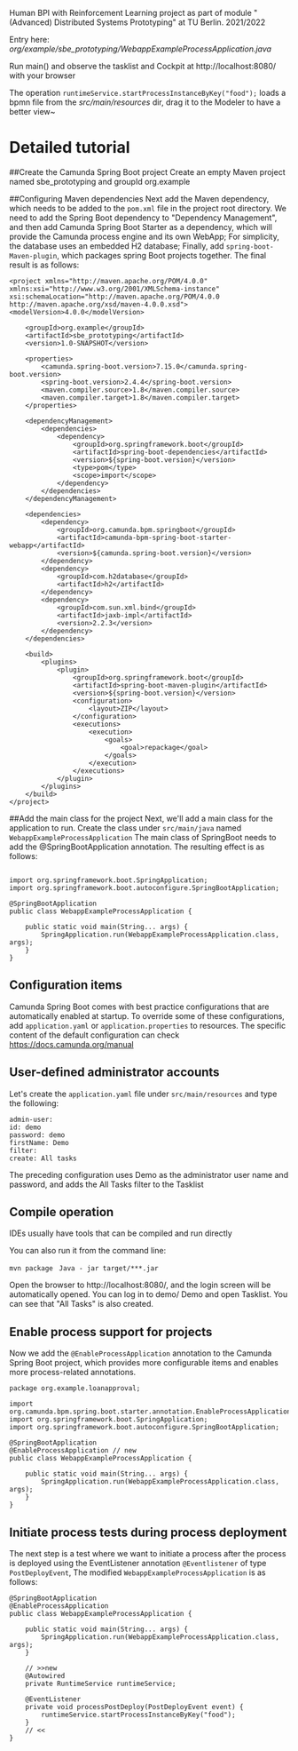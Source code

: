 Human BPI with Reinforcement Learning project as part of module "(Advanced) Distributed Systems Prototyping" at TU Berlin. 2021/2022

Entry here:
_org/example/sbe_prototyping/WebappExampleProcessApplication.java_

Run main() and observe the tasklist and Cockpit at http://localhost:8080/ with your browser

The operation
`runtimeService.startProcessInstanceByKey("food");`
loads a bpmn file from the _src/main/resources_ dir, drag it to the Modeler to have a better view~

# Detailed tutorial
##Create the Camunda Spring Boot project
Create an empty Maven project named sbe_prototyping and groupId org.example

##Configuring Maven dependencies
Next add the Maven dependency, which needs to be added to the `pom.xml` file in the project root directory.  We need to add the Spring Boot dependency to "Dependency Management", and then add Camunda Spring Boot Starter as a dependency, which will provide the Camunda process engine and its own WebApp;  For simplicity, the database uses an embedded H2 database;  Finally, add `spring-boot-Maven-plugin`, which packages spring Boot projects together.  The final result is as follows:  
```<?xml version="1.0" encoding="UTF-8"?>
<project xmlns="http://maven.apache.org/POM/4.0.0"
xmlns:xsi="http://www.w3.org/2001/XMLSchema-instance"
xsi:schemaLocation="http://maven.apache.org/POM/4.0.0 http://maven.apache.org/xsd/maven-4.0.0.xsd">
<modelVersion>4.0.0</modelVersion>

    <groupId>org.example</groupId>
    <artifactId>sbe_prototyping</artifactId>
    <version>1.0-SNAPSHOT</version>

    <properties>
        <camunda.spring-boot.version>7.15.0</camunda.spring-boot.version>
        <spring-boot.version>2.4.4</spring-boot.version>
        <maven.compiler.source>1.8</maven.compiler.source>
        <maven.compiler.target>1.8</maven.compiler.target>
    </properties>

    <dependencyManagement>
        <dependencies>
            <dependency>
                <groupId>org.springframework.boot</groupId>
                <artifactId>spring-boot-dependencies</artifactId>
                <version>${spring-boot.version}</version>
                <type>pom</type>
                <scope>import</scope>
            </dependency>
        </dependencies>
    </dependencyManagement>

    <dependencies>
        <dependency>
            <groupId>org.camunda.bpm.springboot</groupId>
            <artifactId>camunda-bpm-spring-boot-starter-webapp</artifactId>
            <version>${camunda.spring-boot.version}</version>
        </dependency>
        <dependency>
            <groupId>com.h2database</groupId>
            <artifactId>h2</artifactId>
        </dependency>
        <dependency>
            <groupId>com.sun.xml.bind</groupId>
            <artifactId>jaxb-impl</artifactId>
            <version>2.2.3</version>
        </dependency>
    </dependencies>

    <build>
        <plugins>
            <plugin>
                <groupId>org.springframework.boot</groupId>
                <artifactId>spring-boot-maven-plugin</artifactId>
                <version>${spring-boot.version}</version>
                <configuration>
                    <layout>ZIP</layout>
                </configuration>
                <executions>
                    <execution>
                        <goals>
                            <goal>repackage</goal>
                        </goals>
                    </execution>
                </executions>
            </plugin>
        </plugins>
    </build>
</project>
```

##Add the main class for the project
Next, we'll add a main class for the application to run. Create the class under `src/main/java` named `WebappExampleProcessApplication`
The main class of SpringBoot needs to add the @SpringBootApplication annotation. The resulting effect is as follows:
```package org.example.loanapproval;

import org.springframework.boot.SpringApplication;
import org.springframework.boot.autoconfigure.SpringBootApplication;

@SpringBootApplication
public class WebappExampleProcessApplication {

    public static void main(String... args) {
        SpringApplication.run(WebappExampleProcessApplication.class, args);
    }
}
```

## Configuration items

Camunda Spring Boot comes with best practice configurations that are automatically enabled at startup. To override some of these configurations, add `application.yaml` or `application.properties` to resources.  The specific content of the default configuration can check https://docs.camunda.org/manual

## User-defined administrator accounts

Let's create the `application.yaml` file under `src/main/resources` and type the following:  
```camunda.bpm:
admin-user:
id: demo
password: demo
firstName: Demo
filter:
create: All tasks
```
The preceding configuration uses Demo as the administrator user name and password, and adds the All Tasks filter to the Tasklist

## Compile operation

IDEs usually have tools that can be compiled and run directly

You can also run it from the command line:

`mvn package ` 
`Java - jar target/***.jar`

Open the browser to http://localhost:8080/, and the login screen will be automatically opened. You can log in to demo/ Demo and open Tasklist. You can see that "All Tasks" is also created.

## Enable process support for projects

Now we add the `@EnableProcessApplication` annotation to the Camunda Spring Boot project, which provides more configurable items and enables more process-related annotations.  
```
package org.example.loanapproval;

import org.camunda.bpm.spring.boot.starter.annotation.EnableProcessApplication;
import org.springframework.boot.SpringApplication;
import org.springframework.boot.autoconfigure.SpringBootApplication;

@SpringBootApplication
@EnableProcessApplication // new
public class WebappExampleProcessApplication {

    public static void main(String... args) {
        SpringApplication.run(WebappExampleProcessApplication.class, args);
    }
}
```

## Initiate process tests during process deployment

The next step is a test where we want to initiate a process after the process is deployed using the EventListener annotation `@Eventlistener` of type `PostDeployEvent`,  The modified `WebappExampleProcessApplication` is as follows:  

```
@SpringBootApplication
@EnableProcessApplication
public class WebappExampleProcessApplication {

    public static void main(String... args) {
        SpringApplication.run(WebappExampleProcessApplication.class, args);
    }

    // >>new
    @Autowired
    private RuntimeService runtimeService;

    @EventListener
    private void processPostDeploy(PostDeployEvent event) {
        runtimeService.startProcessInstanceByKey("food");
    }
    // <<
}
```